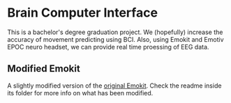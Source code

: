 # Brain Computer Interface
This is a bachelor's degree graduation project. We (hopefully) increase the accuracy of movement predicting using BCI. Also, using Emokit and Emotiv EPOC neuro headset, we can provide real time proessing of EEG data.

## Modified Emokit
A slightly modified version of the [original Emokit](https://github.com/openyou/emokit). Check the readme inside its folder for more info on what has been modified.
